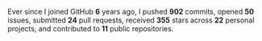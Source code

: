 Ever since I joined GitHub **6** years ago, I pushed **902** commits, opened **50** issues, submitted **24** pull requests, received **355** stars across **22** personal projects, and contributed to **11** public repositories.